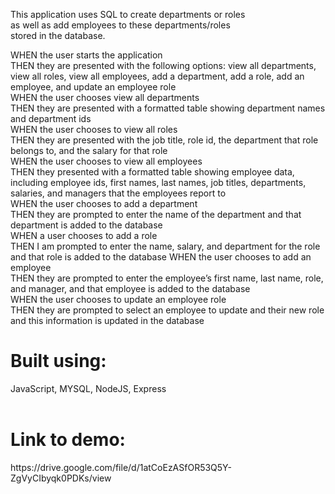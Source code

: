 This application uses SQL to create departments or roles<br>
as well as add employees to these departments/roles <br>
stored in the database.

WHEN the user starts the application<BR>
THEN they are presented with the following options: view all departments, view all roles, view all employees, add a department, add a role, add an employee, and update an employee role<br>
WHEN the user chooses view all departments<br>
THEN they are presented with a formatted table showing department names and department ids<br>
WHEN the user chooses to view all roles<br>
THEN they are presented with the job title, role id, the department that role belongs to, and the salary for that role<br>
WHEN the user chooses to view all employees<br>
THEN they presented with a formatted table showing employee data, including employee ids, first names, last names, job titles, departments, salaries, and managers that the employees report to<br>
WHEN the user chooses to add a department<br>
THEN they are prompted to enter the name of the department and that department is added to the database<br>
WHEN a user chooses to add a role<br>
THEN I am prompted to enter the name, salary, and department for the role and that role is added to the database
WHEN the user chooses to add an employee<br>
THEN they are prompted to enter the employee’s first name, last name, role, and manager, and that employee is added to the database<br>
WHEN the user chooses to update an employee role<br>
THEN they are prompted to select an employee to update and their new role and this information is updated in the database<br>

<h1>Built using:</h1>
JavaScript, MYSQL, NodeJS, Express
<br>
<br>
<h1>Link to demo:</h1>
https://drive.google.com/file/d/1atCoEzASfOR53Q5Y-ZgVyCIbyqk0PDKs/view